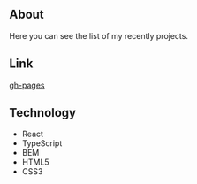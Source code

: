 ## About

Here you can see the list of my recently projects.

## Link

[gh-pages](https://github.com/SukachevAlex/ProjectList/)

## Technology

  * React
  * TypeScript
  * BEM
  * HTML5
  * CSS3
